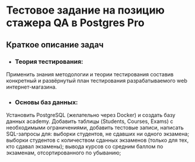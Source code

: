 # **Тестовое задание на позицию стажера QA в Postgres Pro**

## Краткое описание задач

- ### **Теория тестирования:**
Применить знания методологии и теории тестирования составив конкретный и развёрнутый план тестирования разрабатываемого web интернет-магазина.

- ### **Основы баз данных:**
Установить PostgreSQL (желательно через Docker) и создать базу данных academy. 
Добавить таблицы (Students, Courses, Exams) с необходимыми ограничениями, добавить тестовые записи, написать SQL-запросы для:
  выборки студентов, не сдавших ни одного экзамена;
  выборки студентов с количеством сданных экзаменов (только для тех, кто сдавал экзамены);
  вывода курсов со средним баллом по экзаменам, отсортированного по убыванию;
